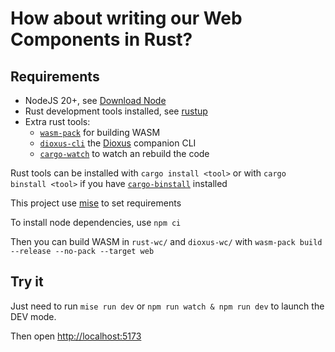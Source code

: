 # How about writing our Web Components in Rust?

## Requirements

* NodeJS 20+, see [Download Node](https://nodejs.org/en/download/package-manager)
* Rust development tools installed, see [rustup](https://rustup.rs/)
* Extra rust tools:
  * [`wasm-pack`](https://github.com/rustwasm/wasm-pack) for building WASM
  * [`dioxus-cli`](https://dioxuslabs.com/learn/0.5/getting_started) the [Dioxus](https://dioxuslabs.com/) companion CLI
  * [`cargo-watch`](https://github.com/watchexec/cargo-watch) to watch an rebuild the code

Rust tools can be installed with `cargo install <tool>`
or with `cargo binstall <tool>` if you have [`cargo-binstall`](https://github.com/cargo-bins/cargo-binstall) installed 


This project use [mise](https://mise.jdx.dev/) to set requirements

To install node dependencies, use `npm ci`

Then you can build WASM in `rust-wc/` and `dioxus-wc/` with `wasm-pack build --release --no-pack --target web`


## Try it

Just need to run `mise run dev` or `npm run watch & npm run dev` to launch the DEV mode.

Then open <http://localhost:5173>




